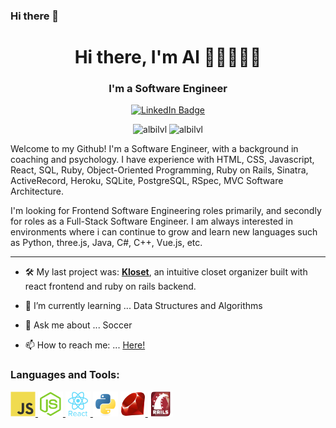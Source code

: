 ### Hi there 👋

<h1 align="center">Hi there, I'm Al 👋🏾👨🏾‍💻</h1>
<h3 align="center">I'm a Software Engineer </h3>

<div align='center'>
  <a href="https://www.linkedin.com/in/albankole">
    <img src="https://img.shields.io/badge/LinkedIn-blue?style=for-the-badge&logo=linkedin&logoColor=white" alt="LinkedIn Badge"/>
    <a/>
  <p> 
    <img src="https://komarev.com/ghpvc/?username=albilvl&label=Profile%20views&color=lightgrey&style=flat-square" alt="albilvl" /> 
<!--     <img src="https://img.shields.io/github/followers/albilvl?label=Followers&color=lightgrey&style=flat-square" alt="albilvl" /> -->
    <img src="https://badges.pufler.dev/repos/albilvl?color=lightgrey&style=flat-square" alt="albilvl" />
  </p>

</div>

<p align='left'>
  







Welcome to my Github! I'm a Software Engineer, with a background in coaching and psychology. 
I have experience with HTML, CSS, Javascript, React, SQL, Ruby, Object-Oriented Programming, Ruby on Rails, Sinatra, ActiveRecord, Heroku, SQLite, PostgreSQL, RSpec, MVC Software Architecture.

I'm looking for Frontend Software Engineering roles primarily, and secondly for roles as a Full-Stack Software Engineer. I am always interested in environments where i can continue to grow and learn new languages such as Python, three.js, Java, C#, C++, Vue.js, etc.
  
</p>
  
 <hr/>
  
  - 🛠 My last project was: [**Kloset**](https://github.com/albilvl/kloset), an intuitive closet organizer built with react frontend and ruby on rails backend.
  
  - 🌱 I’m currently learning ... Data Structures and Algorithms
  - 💬 Ask me about ... Soccer
  - 📫 How to reach me: ...   <a href="https://www.linkedin.com/in/albankole"> Here! <a/>



<h3 align="left">Languages and Tools:</h3>
<p align="left"> 
    <a href="https://developer.mozilla.org/en-US/docs/Web/JavaScript" target="_blank" rel="noreferrer"> <img src="https://raw.githubusercontent.com/devicons/devicon/master/icons/javascript/javascript-original.svg" alt="javascript" width="40" height="40"/> </a> 
<a href="https://nodejs.org/en/" target="_blank" rel="noreferrer"> <img src="https://raw.githubusercontent.com/devicons/devicon/master/icons/nodejs/nodejs-original.svg" alt="nodejs" width="40" height="40"/> </a> 
  <a href="https://reactjs.org/" target="_blank" rel="noreferrer"> <img src="https://raw.githubusercontent.com/devicons/devicon/master/icons/react/react-original-wordmark.svg" alt="react" width="40" height="40"/> </a> 
   <a href="https://www.python.org/" target="_blank" rel="noreferrer"> <img src="https://raw.githubusercontent.com/devicons/devicon/master/icons/python/python-original.svg" alt="python" width="40" height="40"/></a>
  <a href="https://www.ruby-lang.org/en/" target="_blank" rel="noreferrer"> <img src="https://raw.githubusercontent.com/devicons/devicon/master/icons/ruby/ruby-original.svg" alt="ruby" width="40" height="40"/> </a>
   <a href="https://rubyonrails.org" target="_blank" rel="noreferrer"> <img src="https://raw.githubusercontent.com/devicons/devicon/master/icons/rails/rails-original-wordmark.svg" alt="rails" width="40" height="40"/> </a> 
</p>




<!--
**Albilvl/albilvl** is a ✨ _special_ ✨ repository because its `README.md` (this file) appears on your GitHub profile.

Here are some ideas to get you started:

- 🔭 I’m currently working on ...
- 🌱 I’m currently learning ...
- 👯 I’m looking to collaborate on ...
- 🤔 I’m looking for help with ...
- 💬 Ask me about ...
- 📫 How to reach me: ...
- 😄 Pronouns: ...
- ⚡ Fun fact: ...
-->
